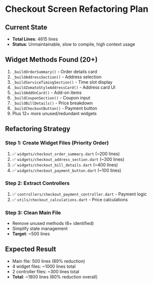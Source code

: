 # Checkout Screen Refactoring Plan

## Current State
- **Total Lines**: 4615 lines
- **Status**: Unmaintainable, slow to compile, high context usage

## Widget Methods Found (20+)
1. `_buildOrderSummary()` - Order details card
2. `_buildAddressSection()` - Address selection
3. `_buildServiceTimingSection()` - Time slot display
4. `_buildZomatoStyleAddressCard()` - Address card UI
5. `_buildAddOnCard()` - Add-on items
6. `_buildCouponSection()` - Coupon input
7. `_buildBillDetails()` - Price breakdown
8. `_buildCheckoutButton()` - Payment button
9. Plus 12+ more unused/redundant widgets

## Refactoring Strategy

### Step 1: Create Widget Files (Priority Order)
1. ✅ `widgets/checkout_order_summary.dart` (~200 lines)
2. ✅ `widgets/checkout_address_section.dart` (~300 lines)
3. ✅ `widgets/checkout_bill_details.dart` (~400 lines)
4. ✅ `widgets/checkout_payment_button.dart` (~100 lines)

### Step 2: Extract Controllers
1. ✅ `controllers/checkout_payment_controller.dart` - Payment logic
2. ✅ `utils/checkout_calculations.dart` - Price calculations

### Step 3: Clean Main File
- Remove unused methods (6+ identified)
- Simplify state management
- **Target**: ~500 lines

## Expected Result
- Main file: 500 lines (89% reduction)
- 4 widget files: ~1000 lines total
- 2 controller files: ~300 lines total
- **Total**: ~1800 lines (60% reduction overall)
